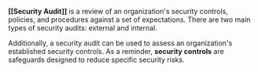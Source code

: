 **[[Security Audit]]** is a review of an organization's security controls, policies, and procedures against a set of expectations. There are two main types of security audits: external and internal.

Additionally, a security audit can be used to assess an organization's established security controls. As a reminder, **security controls** are safeguards designed to reduce specific security risks. 